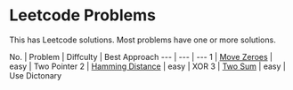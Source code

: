 # Leetcode Problems
This has Leetcode solutions. Most problems have one or more solutions.

No. | Problem | Diffculty | Best Approach
--- | --- | ---
1 |	[Move Zeroes](https://leetcode.com/problems/move-zeroes/description/) | easy | Two Pointer
2 |	[Hamming Distance](https://leetcode.com/problems/hamming-distance/description/) | easy | XOR
3 |	[Two Sum](https://leetcode.com/problems/two-sum/description/) | easy | Use Dictonary
